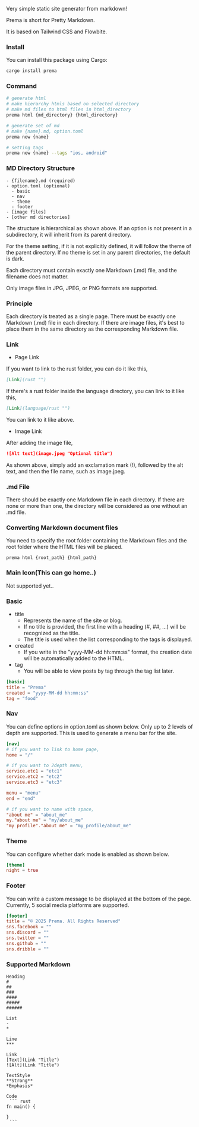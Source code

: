 Very simple static site generator from markdown!

Prema is short for Pretty Markdown.

It is based on Tailwind CSS and Flowbite.

### Install
You can install this package using Cargo:
``` bash
cargo install prema
```

### Command
``` bash
# generate html
# make hierarchy htmls based on selected directory
# make md files to html files in html_directory
prema html {md_directory} {html_directory}

# generate set of md
# make {name}.md, option.toml
prema new {name}

# setting tags
prema new {name} --tags "ios, android"
```

### MD Directory Structure
``` plain
- {filename}.md (required)
- option.toml (optional)
  - basic
  - nav
  - theme
  - footer
- [image files]
- [other md directories]
```
The structure is hierarchical as shown above. If an option is not present in a subdirectory, it will inherit from its parent directory.

For the theme setting, if it is not explicitly defined, it will follow the theme of the parent directory. If no theme is set in any parent directories, the default is dark.

Each directory must contain exactly one Markdown (.md) file, and the filename does not matter.

Only image files in JPG, JPEG, or PNG formats are supported.

### Principle
Each directory is treated as a single page.
There must be exactly one Markdown (.md) file in each directory.
If there are image files, it's best to place them in the same directory as the corresponding Markdown file.

### Link
- Page Link
  
If you want to link to the rust folder, you can do it like this,
``` markdown
[Link](rust "")
```
If there's a rust folder inside the language directory, you can link to it like this,
``` markdown
[Link](language/rust "")
```
You can link to it like above.
- Image Link

After adding the image file,
``` markdown
![Alt text](image.jpeg "Optional title")
```
As shown above, simply add an exclamation mark (!), followed by the alt text, and then the file name, such as image.jpeg.

### .md File
There should be exactly one Markdown file in each directory.
If there are none or more than one, the directory will be considered as one without an .md file.

### Converting Markdown document files
You need to specify the root folder containing the Markdown files and the root folder where the HTML files will be placed.
``` shell
prema html {root_path} {html_path}
```

### Main Icon(This can go home..)
Not supported yet..

### Basic
- title
  - Represents the name of the site or blog.
  - If no title is provided, the first line with a heading (#, ##, ...) will be recognized as the title.
  - The title is used when the list corresponding to the tags is displayed.
- created
  - If you write in the "yyyy-MM-dd hh:mm:ss" format, the creation date will be automatically added to the HTML.
- tag
  - You will be able to view posts by tag through the tag list later.

``` toml
[basic]
title = "Prema"
created = "yyyy-MM-dd hh:mm:ss"
tag = "food"
```

### Nav
You can define options in option.toml as shown below.
Only up to 2 levels of depth are supported.
This is used to generate a menu bar for the site.
``` toml
[nav]
# if you want to link to home page,
home = "/"

# if you want to 2depth menu,
service.etc1 = "etc1"
service.etc2 = "etc2"
service.etc3 = "etc3"

menu = "menu"
end = "end"

# if you want to name with space,
"about me" = "about_me"
my."about me" = "my/about_me"
"my profile"."about me" = "my_profile/about_me"
```

### Theme
You can configure whether dark mode is enabled as shown below.
``` toml
[theme]
night = true
```

### Footer
You can write a custom message to be displayed at the bottom of the page.
Currently, 5 social media platforms are supported.
``` toml
[footer]
title = "© 2025 Prema. All Rights Reserved"
sns.facebook = ""
sns.discord = ""
sns.twitter = ""
sns.github = ""
sns.dribble = ""
```

### Supported Markdown
``` plain
Heading
#
##
###
####
#####
######

List 
- 
*

Line
***

Link
[Text](Link "Title")
![Alt](Link "Title")

TextStyle
**Strong**
*Emphasis*

Code
⠀``` rust
fn main() {

}
⠀```
```